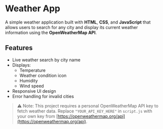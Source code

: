 #  Weather App

A simple weather application built with **HTML**, **CSS**, and **JavaScript** that allows users to search for any city and display its current weather information using the **OpenWeatherMap API**.

##  Features

- Live weather search by city name
- Displays:
  - Temperature
  - Weather condition icon
  - Humidity
  - Wind speed
- Responsive UI design
- Error handling for invalid cities


> ⚠️ Note: This project requires a personal OpenWeatherMap API key to fetch weather data.
> Replace `"YOUR_API_KEY_HERE"` in `script.js` with your own key from [https://openweathermap.org/api](https://openweathermap.org/api).

